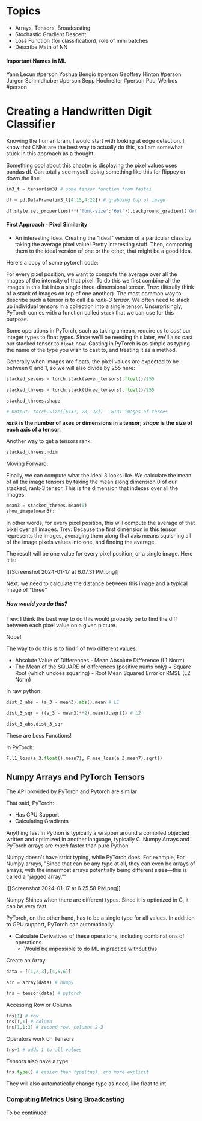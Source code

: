 
# Topics

- Arrays, Tensors, Broadcasting
- Stochastic Gradient Descent
- Loss Function (for classification), role of mini batches
- Describe Math of NN

#### Important Names in ML

Yann Lecun #person
Yoshua Bengio #person 
Geoffrey Hinton #person 
Jurgen Schmidhuber #person 
Sepp Hochreiter #person 
Paul Werbos #person 


# Creating a Handwritten Digit Classifier

Knowing the human brain, I would start with looking at edge detection. I know that CNNs are the best way to actually do this, so I am somewhat stuck in this approach as a thought.

Something cool about this chapter is displaying the pixel values uses pandas df. Can totally see myself doing something like this for Rippey or down the line.

```Python
im3_t = tensor(im3) # some tensor function from fastai

df = pd.DataFrame(im3_t[4:15,4:22]) # grabbing top of image

df.style.set_properties(**{'font-size':'6pt'}).background_gradient('Greys') # display!
```

#### First Approach - Pixel Similarity
- An interesting Idea. Creating the "Ideal" version of a particular class by taking the average pixel value! Pretty interesting stuff. Then, comparing them to the ideal version of one or the other, that might be a good idea.

Here's a copy of some pytorch code:

For every pixel position, we want to compute the average over all the images of the intensity of that pixel. To do this we first combine all the images in this list into a single three-dimensional tensor. Trev: (literally think of a stack of images on top of one another). The most common way to describe such a tensor is to call it a _rank-3 tensor_. We often need to stack up individual tensors in a collection into a single tensor. Unsurprisingly, PyTorch comes with a function called `stack` that we can use for this purpose. 

Some operations in PyTorch, such as taking a mean, require us to _cast_ our integer types to float types. Since we'll be needing this later, we'll also cast our stacked tensor to `float` now. Casting in PyTorch is as simple as typing the name of the type you wish to cast to, and treating it as a method.

Generally when images are floats, the pixel values are expected to be between 0 and 1, so we will also divide by 255 here:

```Python
stacked_sevens = torch.stack(seven_tensors).float()/255

stacked_threes = torch.stack(three_tensors).float()/255

stacked_threes.shape

# Output: torch.Size([6131, 28, 28]) - 6131 images of threes
```

**_rank_ is the number of axes or dimensions in a tensor; _shape_ is the size of each axis of a tensor.**

Another way to get a tensors rank:

```python
stacked_threes.ndim
```

Moving Forward:

Finally, we can compute what the ideal 3 looks like. We calculate the mean of all the image tensors by taking the mean along dimension 0 of our stacked, rank-3 tensor. This is the dimension that indexes over all the images.

```Python
mean3 = stacked_threes.mean(0)
show_image(mean3);
```

In other words, for every pixel position, this will compute the average of that pixel over all images. Trev: Because the first dimension in this tensor represents the images, averaging them along that axis means squishing all of the image pixels values into one, and finding the average.

The result will be one value for every pixel position, or a single image. Here it is:

![[Screenshot 2024-01-17 at 6.07.31 PM.png]]

Next, we need to calculate the distance between this image and a typical image of "three"

##### How would you do this?

Trev: I think the best way to do this would probably be to find the diff between each pixel value on a given picture.

Nope!

The way to do this is to find 1 of two different values:
- Absolute Value of Differences - Mean Absolute Difference (L1 Norm)
- The Mean of the SQUARE of differences (positive nums only) + Square Root (which undoes squaring) - Root Mean Squared Error or RMSE (L2 Norm)

In raw python:

```Python
dist_3_abs = (a_3 - mean3).abs().mean # L1

dist_3_sqr = ((a_3 - mean3)**2).mean().sqrt() # L2

dist_3_abs,dist_3_sqr
```

These are Loss Functions!

In PyTorch:

```Python
F.l1_loss(a_3.float(),mean7), F.mse_loss(a_3,mean7).sqrt()
```

## Numpy Arrays and PyTorch Tensors

The API provided by PyTorch and Pytorch are similar

That said, PyTorch:
- Has GPU Support
- Calculating Gradients

Anything fast in Python is typically a wrapper around a compiled objected written and optimized in another language, typically C. Numpy Arrays and PyTorch arrays are _much_ faster than pure Python.

Numpy doesn't have strict typing, while PyTorch does. For example, For Numpy arrays, "Since that can be any type at all, they can even be arrays of arrays, with the innermost arrays potentially being different sizes—this is called a "jagged array.""

![[Screenshot 2024-01-17 at 6.25.58 PM.png]]

Numpy Shines when there are different types. Since it is optimized in C, it can be very fast.

PyTorch, on the other hand, has to be a single type for all values. In addition to GPU support, PyTorch can automatically:
- Calculate Derivatives of these operations, including combinations of operations
	- Would be impossible to do ML in practice without this

Create an Array
```Python
data = [[1,2,3],[4,5,6]]

arr = array(data) # numpy

tns = tensor(data) # pytorch
```

Accessing Row or Column
```Python
tns[1] # row
tns[:,1] # column
tns[1,1:3] # second row, columns 2-3
```

Operators work on Tensors
```Python
tns+1 # adds 1 to all values
```

Tensors also have a type
```Python
tns.type() # easier than type(tns), and more explicit
```

They will also automatically change type as need, like float to int.

### Computing Metrics Using Broadcasting

To be continued!
